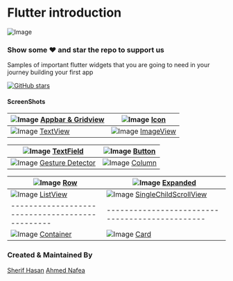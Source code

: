 # Flutter introduction
![Image](screen_shots/course_banner.png)
### Show some :heart: and star the repo to support us
Samples of important flutter widgets that you are going to need in your journey building your first app

[![GitHub stars](https://img.shields.io/github/stars/sherifhasan/widgets_samples.svg?style=social&label=Star)](https://github.com/sherifhasan/widgets_samples)

#### ScreenShots
| ![Image](screen_shots/appbar_gridview.png) [Appbar & Gridview](https://github.com/sherifhasan/widgets_samples/blob/master/lib/main.dart)| ![Image](screen_shots/icon.png) [Icon](https://github.com/sherifhasan/widgets_samples/blob/master/lib/widgets/icon.dart)|
|-----------------------------------------------|-----------------------------------------------|
| ![Image](screen_shots/text.png) [TextView](https://github.com/sherifhasan/widgets_samples/blob/master/lib/widgets/text.dart)| ![Image](screen_shots/image.png) [ImageView](https://github.com/sherifhasan/widgets_samples/blob/master/lib/widgets/image.dart)|

| ![Image](screen_shots/text_field.png) [TextField](https://github.com/sherifhasan/widgets_samples/blob/master/lib/widgets/text_field.dart) | ![Image](screen_shots/button.png) [Button](https://github.com/sherifhasan/widgets_samples/blob/master/lib/widgets/button.dart)|
|-----------------------------------------------|-----------------------------------------------|
| ![Image](screen_shots/gesture_detector.png) [Gesture Detector](https://github.com/sherifhasan/widgets_samples/blob/master/lib/widgets/gesture_detector.dart) | ![Image](screen_shots/column.png) [Column](https://github.com/sherifhasan/widgets_samples/blob/master/lib/widgets/column.dart)|

| ![Image](screen_shots/row.png) [Row](https://github.com/sherifhasan/widgets_samples/blob/master/lib/widgets/row.dart) | ![Image](screen_shots/expanded.png) [Expanded](https://github.com/sherifhasan/widgets_samples/blob/master/lib/widgets/expanded.dart)|
|-----------------------------------------------|-----------------------------------------------|
| ![Image](screen_shots/listview.png) [ListView](https://github.com/sherifhasan/widgets_samples/blob/master/lib/widgets/list_view.dart) | ![Image](screen_shots/singlechildscrollview.png) [SingleChildScrollView](https://github.com/sherifhasan/widgets_samples/blob/master/lib/widgets/single_child_scroll_view.dart)|
|-----------------------------------------------|-----------------------------------------------|
| ![Image](screen_shots/container.png) [Container](https://github.com/sherifhasan/widgets_samples/blob/master/lib/widgets/container.dart) | ![Image](screen_shots/card.png) [Card](https://github.com/sherifhasan/widgets_samples/blob/master/lib/widgets/card.dart)|

### Created & Maintained By

[Sherif Hasan](https://github.com/sherifhasan) [Ahmed Nafea](https://github.com/ahmednafea) 
